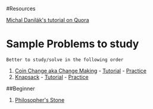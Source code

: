 #Resources

[Michal Danilák's tutorial on Quora](https://www.quora.com/Are-there-any-good-resources-or-tutorials-for-dynamic-programming-DP-besides-the-TopCoder-tutorial/answer/Michal-Danil%C3%A1k?share=1&srid=3OBi)


# Sample Problems to study
	Better to study/solve in the following order
1. [Coin Change aka Change Making](https://en.wikipedia.org/wiki/Change-making_problem) - [Tutorial](https://www.geeksforgeeks.org/coin-change-dp-7) - [Practice](https://leetcode.com/problems/coin-change-2/description)
2. [Knapsack](https://en.wikipedia.org/wiki/Knapsack_problem) - [Tutorial](https://www.geeksforgeeks.org/0-1-knapsack-problem-dp-10) - [Practice](https://www.spoj.com/problems/KNAPSACK)

##Beginner
1. [Philosopher's Stone](https://www.spoj.com/problems/BYTESM2)